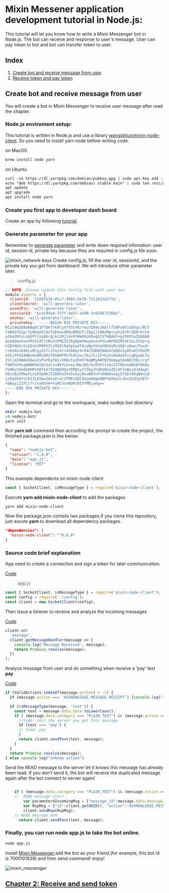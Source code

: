# Mixin Messener application development tutorial in Node.js: 
This tutorial will let you know how to write a Mixin Messenger bot in Node.js. The bot can receive and response to user's message. User can pay token to bot and bot can transfer token to user.

## Index
1. [Create bot and receive message from user](https://github.com/wenewzhang/mixin_network-nodejs-bot2/blob/master/README.md)
2. [Receive token and pay token](https://github.com/wenewzhang/mixin_network-nodejs-bot2/blob/master/README2.md)

## Create bot and receive message from user 
You will create a bot in Mixin Messenger to receive user message after read the chapter. 


### Node.js enviroment setup:
This tutorial is written in Node.js and use a library [wangshijun/mixin-node-client](https://github.com/wangshijun/mixin-node-client). So you need to install yarn node before writing code.

on MacOS
```bash
brew install node yarn
```

on Ubuntu
```bashREADME2.md
curl -sS https://dl.yarnpkg.com/debian/pubkey.gpg | sudo apt-key add -
echo "deb https://dl.yarnpkg.com/debian/ stable main" | sudo tee /etc/apt/sources.list.d/yarn.list
apt update
apt upgrade
apt install node yarn
```


### Create you first app in developer dash board
Create an app by following [tutorial](https://mixin-network.gitbook.io/mixin-network/mixin-messenger-app/create-bot-account).

### Generate parameter for your app
Remember to [generate parameter](https://mixin-network.gitbook.io/mixin-network/mixin-messenger-app/create-bot-account#generate-secure-parameter-for-your-app)
and write down required infomation: user id, session id, private key because they are required in config.js file soon.



![mixin_network-keys](https://github.com/wenewzhang/mixin_network-nodejs-bot2/blob/master/mixin_network-keys.png)
Create config.js, fill the user id, sessionId, and the private key you got from dashboard.
We will introduce other parameter later.
> config.js
```javascript
// NOTE: please update this config file with your own
module.exports = {
  clientId: '21042518-85c7-4903-bb19-f311813d1f51',
  clientSecret: 'will-generate-later',
  assetPin: 'will-generate-later',
  sessionId: '6ca194a4-727f-4e5f-a348-3c62987536ba',
  aesKey: 'will-generate-later',
  privateKey: `-----BEGIN RSA PRIVATE KEY-----
MIICWwIBAAKBgQC1P7QK7rK8lyX7X5t4A/reu7Q94xJkAllf1NPsW7zUdVgs/BCV
f4RA6YK2prTpHHqXSCAzToEmou8R0xBMdnT/IQqijt0NzMpvrphiQrKrXEHrKrLm
at6eZHYvLoGEPYjVq6RrgLkt2Mjld+RfHWd4zHXeqSCVfHAH67+gcPHYCwIDAQAB
AoGADGotoeYRthtATcSRuJnFMEZ5JRgNpW4HwymnznPGLmNPQ92MIUFXxL555prq
n2EFAKG/GuSQsh3M9FKZtjMS9l0aXpXy4T4ieBptkhahKbGVMLbQBru8wo/Pow3r
r+DuNJs64ELvBYyydS7r1Fm/mtrd38Aq+4+04Z3UDW50AUkCQQDuhy8FoA3TKdZM
mIEiPFb2dW8ohe8MsGM370S8HFPk7kdCaarJbiJCx1E+KjUxbkAeEFcLqKgaALTu
IVCikIHNAkEAwoZvPaY0yFB1+V8HuToIR4X7AqWMy6WTBZ9U4wp34aNO21DLcrqf
P40FHrHvqbWNK5bS8nSxLiv0kYL6+ezJNwJAO/GxOYKttsGu33T8DvSHDk0Y8GAo
YVH6vVXeOkAMPV48fk47439QEOQyYKMO1ytT5bpJhd6O0GoZDjdFInWaiQJAAq4l
hDzxBz2MkpYLnjK9gHbJIZ00Vm3+m5o5ajNvuW0tnfn8A6WsogyIYIblHXqB6nLW
jz6qXk9+vC6I1L69ewJAasE+oC3TMblSOC9xqeBQgm8BPhb0UwJL4UuZLOSyUETr
+bAwyiZ37Cc7r/nxKhVH+FwMCVoeNUMcRIYYMRjwmg==
-----END RSA PRIVATE KEY-----`,
};

```

Open the terminal and go to the workspace, make nodejs-bot directory
```bash
mkdir nodejs-bot
cd nodejs-bot/
yarn init
```
Run **yarn init** command then according the prompt to create the project, the finished package.json is like below:
```json
{
  "name": "nodejs-bot",
  "version": "1.0.0",
  "main": "app.js",
  "license": "MIT"
}
```
This example dependents on mixin-node-client
```javascript
const { SocketClient, isMessageType } = require('mixin-node-client');
```
Execute **yarn add mixin-node-client** to add the packages
```bash
yarn add mixin-node-client
```
Now the package.json contails two packages,if you clone this repository, just excute **yarn** to download all dependency packages.
```json
"dependencies": {
  "mixin-node-client": "^0.6.0"
}
```

### Source code brief explanation
App need to create a connection and sign a token for later communication.

[Code](https://github.com/myrual/mixin_network-nodejs-bot2/blob/master/app.js#L1)
> app.js
```javascript
const { SocketClient, isMessageType } = require('mixin-node-client');
const config = require('./config');
const client = new SocketClient(config);
```
Then issue a listener to receive and analyze the incoming messages

[Code](https://github.com/myrual/mixin_network-nodejs-bot2/blob/master/app.js#L12)
```javascript
client.on(
  'message',
  client.getMessageHandler(message => {
    console.log('Message Received', message);
    return Promise.resolve(message);
  })
);
```
Analyze message from user and do something when receive a 'pay' text  **pay**

[Code](https://github.com/wenewzhang/mixin_network-nodejs-bot2/blob/master/app2.js#L29)
```javascript
if (ValidActions.indexOf(message.action) > -1) {
  if (message.action === 'ACKNOWLEDGE_MESSAGE_RECEIPT') {console.log("ignore receipt");return;}

  if (isMessageType(message, 'text')) {
    const text = message.data.data.toLowerCase();
    if ( (message.data.category === "PLAIN_TEXT") && (message.action === "CREATE_MESSAGE") ) {
      //todo: tell the server you got this message
      if (text === 'pay') {
      // todo: pay
      }
      return client.sendText(text, message);
    }
  }
  return Promise.resolve(message);
} else console.log("unknow action")
```
Send the READ message to the server let it knows this message has already been read. If you don't send it,  the bot will receive the duplicated message again after the bot connect to server again!
```javascript

    if ( (message.data.category === "PLAIN_TEXT") && (message.action === "CREATE_MESSAGE") ) {
    //  READ message start
        var parameter4IncomingMsg = {"message_id":message.data.message_id, "status":"READ"};
        var RspMsg = {"id":client.getUUID(), "action":"ACKNOWLEDGE_MESSAGE_RECEIPT", "params":parameter4IncomingMsg};
        client.sendRaw(RspMsg);
    // READ message end
      return client.sendText(text, message);
```

### Finally, you can run **node app.js** to take the bot online.
```bash
node app.js
```

Install [Mixin Messenger](https://mixin.one/),add the bot as your friend,(for example, this bot id is 7000101639) and then send command!
enjoy!

![mixin_messenger](https://github.com/wenewzhang/mixin_network-nodejs-bot2/blob/master/mixin_messenger-sayhi.png)


## [Chapter 2: Receive and send token](https://github.com/wenewzhang/mixin_network-nodejs-bot2/blob/master/README2.md)
